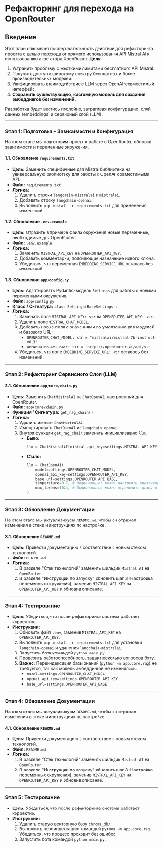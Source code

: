 # Рефакторинг для перехода на OpenRouter

## Введение
Этот план описывает последовательность действий для рефакторинга проекта с целью перехода от прямого использования API Mistral AI к использованию агрегатора OpenRouter.
**Цель:**
1.  Устранить проблему с жесткими лимитами бесплатного API Mistral.
2.  Получить доступ к широкому спектру бесплатных и более производительных моделей.
3.  Унифицировать взаимодействие с LLM через OpenAI-совместимый интерфейс.
4.  **Сохранить существующую, кастомную модель для создания эмбеддингов без изменений.**

Разработка будет вестись послойно, затрагивая конфигурацию, слой данных (embeddings) и сервисный слой (LLM).

---

### **Этап 1: Подготовка - Зависимости и Конфигурация**

На этом этапе мы подготовим проект к работе с OpenRouter, обновив зависимости и переменные окружения.

#### **1.1. Обновление `requirements.txt`**
*   **Цель:** Заменить специфичные для Mistral библиотеки на универсальную библиотеку для работы с OpenAI-совместимыми API.
*   **Файл:** `requirements.txt`
*   **Логика:**
    1.  Удалить строки `langchain-mistralai` и `mistralai`.
    2.  Добавить строку `langchain-openai`.
    3.  Выполнить `pip install -r requirements.txt` для применения изменений.

#### **1.2. Обновление `.env.example`**
*   **Цель:** Отразить в примере файла окружения новые переменные, необходимые для OpenRouter.
*   **Файл:** `.env.example`
*   **Логика:**
    1.  Заменить `MISTRAL_API_KEY` на `OPENROUTER_API_KEY`.
    2.  Добавить комментарии, поясняющие назначение нового ключа.
    3.  Убедиться, что переменная `EMBEDDING_SERVICE_URL` осталась без изменений.

#### **1.3. Обновление `app/config.py`**
*   **Цель:** Адаптировать Pydantic-модель `Settings` для работы с новыми переменными окружения.
*   **Файл:** `app/config.py`
*   **Класс / Сигнатура:** `class Settings(BaseSettings):`
*   **Логика:**
    1.  Заменить поле `MISTRAL_API_KEY: str` на `OPENROUTER_API_KEY: str`.
    2.  Удалить поле `MISTRAL_CHAT_MODEL`.
    3.  Добавить новые поля с значениями по умолчанию для моделей и базового URL:
        *   `OPENROUTER_CHAT_MODEL: str = "mistralai/mistral-7b-instruct-v0.3"`
        *   `OPENROUTER_API_BASE: str = "https://openrouter.ai/api/v1"`
    4.  Убедиться, что поле `EMBEDDING_SERVICE_URL: str` осталось без изменений.

---

### **Этап 2: Рефакторинг Сервисного Слоя (LLM)**

#### **2.1. Обновление `app/core/chain.py`**
*   **Цель:** Заменить `ChatMistralAI` на `ChatOpenAI`, настроенный для OpenRouter.
*   **Файл:** `app/core/chain.py`
*   **Функция / Сигнатура:** `get_rag_chain()`
*   **Логика:**
    1.  Удалить импорт `ChatMistralAI`.
    2.  Импортировать `ChatOpenAI` из `langchain_openai`.
    3.  Внутри функции `get_rag_chain` заменить инициализацию `llm`.
        *   **Было:**
            ```python
            llm = ChatMistralAI(mistral_api_key=settings.MISTRAL_API_KEY)
            ```
        *   **Стало:**
            ```python
            llm = ChatOpenAI(
                model=settings.OPENROUTER_CHAT_MODEL,
                openai_api_key=settings.OPENROUTER_API_KEY,
                base_url=settings.OPENROUTER_API_BASE,
                temperature=0.7, # Опционально: можно настроить креативность
                max_tokens=1024, # Опционально: можно ограничить длину ответа
            )
            ```

---

### **Этап 3: Обновление Документации**

На этом этапе мы актуализируем `README.md`, чтобы он отражал изменения в стеке и инструкциях по настройке.

#### **3.1. Обновление `README.md`**
*   **Цель:** Привести документацию в соответствие с новым стеком технологий.
*   **Файл:** `README.md`
*   **Логика:**
    1.  В разделе "Стек технологий" заменить шильдик `Mistral AI` на `OpenRouter`.
    2.  В разделе "Инструкции по запуску" обновить шаг 3 (Настройка переменных окружения), заменив `MISTRAL_API_KEY` на `OPENROUTER_API_KEY` и обновив описание.

---

### **Этап 4: Тестирование**

*   **Цель:** Убедиться, что после рефакторинга система работает корректно.
*   **Инструкции:**
    1.  Обновить файл `.env`, заменив `MISTRAL_API_KEY` на `OPENROUTER_API_KEY`.
    2.  Выполнить `pip install -r requirements.txt` для установки `langchain-openai` и удаления `langchain-mistralai`.
    3.  Запустить бота командой `python main.py`.
    4.  Проверить работоспособность, задав несколько вопросов боту.
    5.  **Важно:** Переиндексация базы знаний (`python -m app.core.rag`) не требуется, так как модель эмбеддингов не изменялась.
        *   `model=settings.OPENROUTER_CHAT_MODEL`
        *   `openai_api_key=settings.OPENROUTER_API_KEY`
        *   `base_url=settings.OPENROUTER_API_BASE`

---

### **Этап 4: Обновление Документации**

На этом этапе мы актуализируем `README.md`, чтобы он отражал изменения в стеке и инструкциях по настройке.

#### **4.1. Обновление `README.md`**
*   **Цель:** Привести документацию в соответствие с новым стеком технологий.
*   **Файл:** `README.md`
*   **Логика:**
    1.  В разделе "Стек технологий" заменить шильдик `Mistral AI` на `OpenRouter`.
    2.  В разделе "Инструкции по запуску" обновить шаг 3 (Настройка переменных окружения), заменив `MISTRAL_API_KEY` на `OPENROUTER_API_KEY` и обновив описание.

---

### **Этап 5: Тестирование**

*   **Цель:** Убедиться, что после рефакторинга система работает корректно.
*   **Инструкции:**
    1.  Удалить старую векторную базу `chroma_db/`.
    2.  Выполнить переиндексацию командой `python -m app.core.rag`. Убедиться, что процесс проходит без ошибок.
    3.  Запустить бота командой `python main.py`.
